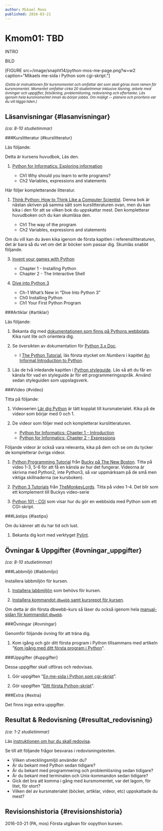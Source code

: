 ```yaml
---
author: Mikael Roos
published: 2016-03-21
---
```

Kmom01: TBD
====================================

INTRO 

<!--more-->

BILD 

[FIGURE src=/image/snapht14/python-mos-me-page.png?w=w2 caption="Mikaels me-sida i Python som cgi-skript."]


<!-- Flytta nedan text till eget dokumet/vy/block -->

<small>*(Detta är instruktionen för kursmomentet och omfattar det som skall göras inom ramen för kursmomentet. Momentet omfattar cirka 20 studietimmar inklusive läsning, arbete med övningar och uppgifter, felsökning, problemlösning, redovisning och eftertanke. Läs igenom hela kursmomentet innan du börjar jobba. Om möjligt -- planera och prioritera var du vill lägga tiden.)*</small>



Läsanvisningar  {#lasanvisningar}
---------------------------------

*(ca: 8-10 studietimmar)*


###Kurslitteratur  {#kurslitteratur}

Läs följande:

Detta är kursens huvudbok, Läs den.

1. [Python for Informatics: Exploring information]([BASEURL]kunskap/boken-python-for-informatics-exploring-information) 

    * Ch1 Why should you learn to write programs?
    * Ch2 Variables, expressions and statements

Här följer kompletterande litteratur.

1. [Think Python: How to Think Like a Computer Scientist]([BASEURL]kunskap/boken-think-python-how-to-think-like-a-computer-scientist). Denna bok är nästan skriven på samma sätt som kurslitteraturen ovan, men du kan kika i den för att se vilken bok du uppskattar mest. Den kompletterar huvudboken och du kan skumläsa den.

    * Ch1 The way of the program
    * Ch2 Variables, expressions and statements

Om du vill kan du även kika igenom  de första kapitlen i referenslitteraturen, det är bara så du vet om det är böcker som passar dig. Skumläs snabbt följande.

3. [Invent your games with Python]([BASEURL]kunskap/boken-invent-your-own-computer-games-with-python) 

    * Chapter 1 - Installing Python
    * Chapter 2 - The Interactive Shell

4. [Dive into Python 3]([BASEURL]kunskap/boken-dive-into-python-3) 

    * Ch-1 What’s New in “Dive Into Python 3”
    * Ch0 Installing Python
    * Ch1 Your First Python Program



###Artiklar {#artiklar}

Läs följande:

1. Bekanta dig med [dokumentationen som finns på Pythons webbplats](https://www.python.org/doc/). Kika runt lite och orientera dig.

2. Se översikten av dokumentation för [Python 3.x Doc](https://docs.python.org/3/).

    * I [The Python Tutorial](https://docs.python.org/3/tutorial/index.html), läs första stycket om *Numbers* i kapitlet [An Informal Introduction to Python](https://docs.python.org/3/tutorial/introduction.html#an-informal-introduction-to-python).

3. Läs de två inledande kapitlen i [Python styleguide](http://legacy.python.org/dev/peps/pep-0008/). Läs så att du får en känsla för vad en styleguide är för ett programmeringsspråk. Använd sedan styleguiden som uppslagsverk.



###Video  {#video}

Titta på följande:

1. Videoserien [Lär dig Python](https://www.youtube.com/playlist?list=PLKtP9l5q3ce93pTlN_dnDpsTwGLCXJEpd) är tätt kopplat till kursmaterialet. Kika på de videor som börjar med 0 och 1.

2. De videor som följer med och kompletterar kurslitteraturen.

    * [Python for Informatics: Chapter 1 - Introduction](https://www.youtube.com/watch?v=G721cooZXgs)
    * [Python for Informatics: Chapter 2 - Expressions](https://www.youtube.com/watch?v=IXXHH6ztsSA)

Följande videor är också vara relevanta, kika på dem och se om du tycker de kompletterar övriga videor.

1. [Python Programming Tutorial](https://www.youtube.com/playlist?list=PLEA1FEF17E1E5C0DA) från [Bucky på The New Boston](https://www.youtube.com/channel/UCJbPGzawDH1njbqV-D5HqKw). Titta på video 1-3, 5-6 för att få en känsla av hur det fungerar. Videorna är skrivna med Python2, inte Python3, så var uppmärksam på de små men viktiga skillnaderna (se kursboken).

2. [Python 3 Tutorials](https://www.youtube.com/playlist?list=PL8830E081324343F1) från [TheMonkeyLords](https://www.youtube.com/channel/UCMkRMDJ398W1JvBxxlJ9dpw). Titta på video 1-4. Det blir som ett komplement till Buckys video-serie

3. [Python 101 - CGI](https://www.youtube.com/watch?v=Ct_aAWRcwdg&list=TLUxtqlOhUaMvOqZLkyzT1Z53oAmCJ59AL) som visar hur du gör en webbsida med Python som ett CGI-skript.



###Lästips {#lastips}

Om du känner att du har tid och lust.

1. Bekanta dig kort med verktyget [Pylint](http://www.pylint.org/).



Övningar & Uppgifter  {#ovningar_uppgifter}
-------------------------------------------

*(ca: 8-10 studietimmar)*



###Labbmiljö {#labbmiljo}

Installera labbmiljön för kursen.

1. [Installera labbmiljön]([BASEURL]python/labbmiljo) som behövs för kursen.

1. [Installera kommandot `dbwebb`  samt kursrepot för kursen]([BASEURL]dbwebb-cli/clone).

Om detta är din första dbwebb-kurs så läser du också igenom hela [manual-sidan för kommandot `dbwebb`]([BASEURL]dbwebb-cli).



###Övningar {#ovningar}

Genomför följande övning för att träna dig.

1. Kom igång och gör ditt första program i Python tillsammans med artikeln "[Kom igång med ditt första program i Python]([BASEURL]kunskap/kom-igang-med-ditt-forsta-program-i-python)".



###Uppgifter {#uppgifter}

Dessa uppgifter skall utföras och redovisas.

1. Gör uppgiften "[En me-sida i Python som cgi-skript]([BASEURL]uppgift/en-me-sida-i-python-som-cgi-skript)".

2. Gör uppgiften "[Ditt första Python-skript]([BASEURL]uppgift/ditt-forsta-python-skript)".




###Extra {#extra}

Det finns inga extra uppgifter.



Resultat & Redovisning  {#resultat_redovisning}
-----------------------------------------------

*(ca: 1-2 studietimmar)*

Läs [instruktionen om hur du skall redovisa]([BASEURL]oopython/redovisa).

Se till att följande frågor besvaras i redovisningstexten.

* Vilken utvecklingsmiljö använder du?
* Är du bekant med Python sedan tidigare?
* Är du bekant med programmering och problemlösning sedan tidigare?
* Är du bekant med terminalen och Unix-kommandon sedan tidigare?
* Gick det bra att komma i gång med kursmomentet, var det lagom, för litet, för stort?
* Vilken del av kursmaterialet (böcker, artiklar, videor, etc) uppskattade du mest?



Revisionshistoria {#revisionshistoria}
--------------------------------------

<span class='revision-history' markdown='1'>
2016-03-21 (PA, mos) Första utgåvan för oopython kursen.  
</span>
